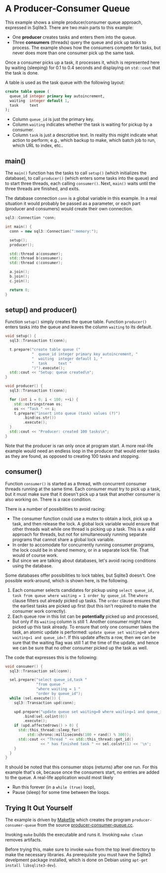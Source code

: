 # A Producer-Consumer Queue

This example shows a simple producer/consumer queue approach, expressed
in Sqlite3. There are two main parts to this example:

*  One **producer** creates tasks and enters them into the queue.
*  Three **consumers** (threads) query the queue and pick up tasks to process.
   The example shows how the consumers compete for tasks, but never does more
   than one consumer pick up the same task.
   
Once a consumer picks up a task, it processes it, which is represented here
by waiting (sleeping) for 0.1 to 0.4 seconds and displaying on `std::cout` that
the task is done.

A table is used as the task queue with the following layout:

```sql
create table queue (
  queue_id integer primary key autoincrement,
  waiting  integer default 1,
  task     text
);
```

*  Column `queue_id` is just the primary key.
*  Column `waiting` indicates whether the task is waiting for pickup by a
   consumer.
*  Column `task` is just a descriptive text. In reality this might indicate
   what action to perform; e.g., which backup to make, which batch job to
   run, which URL to index, etc..
   
## main()

The `main()` function has the tasks to call `setup()` (which initializes the
database), to call `producer()` (which enters some tasks into the queue) and
to start three threads, each calling `consumer()`. Next, `main()` waits until
the three threads are finished, and exits. 

The database connection `conn` is a global variable in this example. In a real
situation it would probably be passed as a parameter, or each part (producer and
consumers) would create their own connection.

```c++
sql3::Connection *conn;

int main() {
  conn = new sql3::Connection(":memory:");

  setup();
  producer();

  std::thread a(consumer);
  std::thread b(consumer);
  std::thread c(consumer);

  a.join();
  b.join();
  c.join();

  return 0;
}
```

## setup() and producer()

Function `setup()` simply creates the queue table. Function `producer()` enters
tasks into the queue and leaves the column `waiting` to its default.

```c++
void setup() {
  sql3::Transaction t(conn);

  t.prepare("create table queue ("
            "  queue_id integer primary key autoincrement, "
            "  waiting  integer default 1, "
            "  task     text "
            ")").execute();
  std::cout << "Setup: queue created\n";
}

void producer() {
  sql3::Transaction t(conn);

  for (int i = 0; i < 100; ++i) {
    std::ostringstream os;
    os << "Task " << i;
    t.prepare("insert into queue (task) values (?)")
        .bind(os.str())
        .execute();
  }
  std::cout << "Producer: created 100 tasks\n";
}
```

Note that the producer is ran only once at program start. A more real-life
example would need an endless loop in the producer that would enter tasks as
they are found, as opposed to creating 100 tasks and stopping.

## consumer()

Function `consumer()` is started as a thread, with concurrent consumer threads
running at the same time. Each consumer must try to pick up a task, but it
must make sure that it doesn't pick up a task that another consumer is also
working on. There is a race condition.

There is a number of possibilities to avoid racing:

*  The consumer function could use a mutex to obtain a lock, pick up a task,
   and then release the lock. A global lock variable would ensure that
   other threads wait while one thread is picking up a task. This is a valid
   approach for threads, but not for simultaneously running separate programs
   that cannot share a global lock variable.
*  In order to accomodate for concurrently running consumer programs, the lock
   could be in shared memory, or in a separate lock file. That would of course
   work.
*  But since we are talking about databases, let's avoid racing conditions
   using the database. 
   
Some databases offer possibilities to lock tables, but Sqlite3 doesn't. One
possible work-around, which is shown here, is the following.

1. Each consumer selects candidates for pickup using `select queue_id, task
   from queue where waiting = 1 order by queue_id`. The `where` clause 
   filters out already picked up tasks. The `order` clause ensures that the
   earliest tasks are picked up first (but this isn't required to make the
   consumer work correctly).
1. Each queue row in this list can be **potentially** picked up and processed,
   but only if its `waiting` column is still 1. Another consumer might have
   picked up this task already. To ensure that only one consumer takes the
   task, an atomic update is performed: `update queue set waiting=0 where 
   waiting=1 and queue_id=?`. If this update affects a row, then we can
   be sure that the waiting flag was still 1 at the time of the update, and
   hence we can be sure that no other consumer picked up the task as well.
   
The code that expresses this is the following:

```c++
void consumer() {
  sql3::Transaction sel(conn);

  sel.prepare("select queue_id,task "
              "from queue "
              "where waiting = 1 "
              "order by queue_id");
  while (sel.execute()) {
    sql3::Transaction upd(conn);

    upd.prepare("update queue set waiting=0 where waiting=1 and queue_id=?")
        .bind(sel.colint(0))
        .execute();
    if (upd.affectedrows() > 0) {
      std::this_thread::sleep_for(
          std::chrono::milliseconds(100 + rand() % 300));
      std::cout << "Thread " << std::this_thread::get_id()
                << " has finished task " << sel.colstr(1) << '\n';
    }
  }
}
```

It should be noted that this consumer stops (returns) after one run. For this
example that's ok, because once the consumers start, no entries are added to the
queue. A real-life application would most likely

*  Run this forever (in a `while (true)` loop),
*  Pause (sleep) for some time between the loops.

## Trying It Out Yourself

The example is driven by [Makefile](Makefile) which creates the program
`producer-consumer-queue` from the source
[producer-consumer-queue.cc](producer-consumer-queue.cc). 

Invoking `make` builds the executable and runs it. Invoking `make clean` removes
artifacts.

Before trying this, make sure to invoke `make` from the top level directory to
make the necessary libraries. As prerequisite you must have the Sqlite3
develpment package installed, which is done on Debian using `apt-get install
libsqlite3-dev`).
